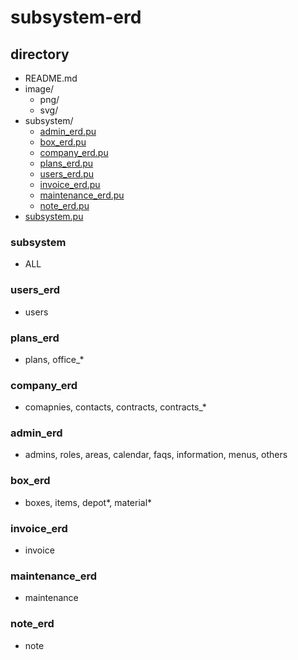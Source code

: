 # subsystem-erd

## directory

- README.md
- image/
  - png/
  - svg/
- subsystem/
  - [admin_erd.pu](#admin_erd)
  - [box_erd.pu](#box_erd)
  - [company_erd.pu](#company_erd)
  - [plans_erd.pu](#plans_erd)
  - [users_erd.pu](#users_erd)
  - [invoice_erd.pu](#invoice_erd)
  - [maintenance_erd.pu](#maintenance_erd)
  - [note_erd.pu](#note_erd)
- [subsystem.pu](#subsystem)

### subsystem

- ALL

### users_erd

- users

### plans_erd

- plans, office\_\*

### company_erd

- comapnies, contacts, contracts, contracts\_\*

### admin_erd

- admins, roles, areas, calendar, faqs, information, menus, others

### box_erd

- boxes, items, depot*, material*

### invoice_erd

- invoice

### maintenance_erd

- maintenance

### note_erd

- note
